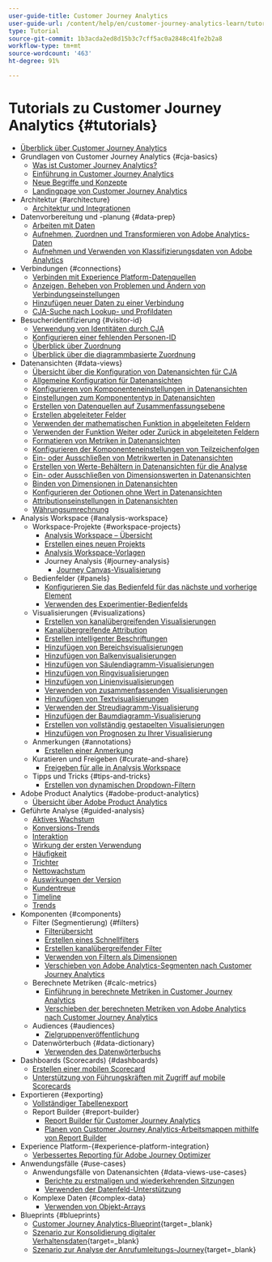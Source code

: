 ```yaml
---
user-guide-title: Customer Journey Analytics
user-guide-url: /content/help/en/customer-journey-analytics-learn/tutorials/overview.html
type: Tutorial
source-git-commit: 1b3acda2ed8d15b3c7cff5ac0a2848c41fe2b2a8
workflow-type: tm+mt
source-wordcount: '463'
ht-degree: 91%

---
```



# Tutorials zu Customer Journey Analytics {#tutorials}

+ [Überblick über Customer Journey Analytics](overview.md)
+ Grundlagen von Customer Journey Analytics {#cja-basics}
   + [Was ist Customer Journey Analytics?](cja-basics/what-is-customer-journey-analytics.md)
   + [Einführung in Customer Journey Analytics](cja-basics/understanding-customer-journey-analytics.md)
   + [Neue Begriffe und Konzepte](cja-basics/new-terms-and-concepts-in-cja.md)
   + [Landingpage von Customer Journey Analytics](cja-basics/customer-journey-analytics-landing-page.md)
+ Architektur {#architecture}
   + [Architektur und Integrationen](architecture/architecture-and-integrations-of-cja.md)
+ Datenvorbereitung und -planung {#data-prep}
   + [Arbeiten mit Daten](data-prep/working-with-data-in-cja.md)
   + [Aufnehmen, Zuordnen und Transformieren von Adobe Analytics-Daten](data-prep/ingest-map-and-transform-adobe-analytics-data.md)
   + [Aufnehmen und Verwenden von Klassifizierungsdaten von Adobe Analytics](data-prep/ingest-and-use-analytics-classifications.md)
+ Verbindungen {#connections}
   + [Verbinden mit Experience Platform-Datenquellen](connections/connecting-customer-journey-analytics-to-data-sources-in-platform.md)
   + [Anzeigen, Beheben von Problemen und Ändern von Verbindungseinstellungen](connections/connections-details-experience-in-cja.md)
   + [Hinzufügen neuer Daten zu einer Verbindung](connections/add-past-data-to-an-existing-connection-in-cja.md)
   + [CJA-Suche nach Lookup- und Profildaten](connections/cja-lookup-data.md)
+ Besucheridentifizierung {#visitor-id}
   + [Verwendung von Identitäten durch CJA](visitor-id/understanding-how-customer-journey-analytics-uses-identity.md)
   + [Konfigurieren einer fehlenden Personen-ID](visitor-id/configure-missing-person-id.md)
   + [Überblick über Zuordnung ](visitor-id/overview-of-stitching.md)
   + [Überblick über die diagrammbasierte Zuordnung](visitor-id/graph-based-stitching-overview.md)
+ Datenansichten {#data-views}
   + [Übersicht über die Konfiguration von Datenansichten für CJA](data-views/overview-of-configuring-data-views-for-cja.md)
   + [Allgemeine Konfiguration für Datenansichten](data-views/basic-configuration-for-data-views.md)
   + [Konfigurieren von Komponenteneinstellungen in Datenansichten](data-views/configuring-component-settings-in-data-views.md)
   + [Einstellungen zum Komponententyp in Datenansichten](data-views/component-type-settings-in-data-views.md)
   + [Erstellen von Datenquellen auf Zusammenfassungsebene](data-views/create-summary-level-data-sources.md)
   + [Erstellen abgeleiteter Felder](data-views/derived-fields-in-cja.md)
   + [Verwenden der mathematischen Funktion in abgeleiteten Feldern](data-views/use-the-math-function-in-derived-fields.md)
   + [Verwenden der Funktion Weiter oder Zurück in abgeleiteten Feldern](data-views/use-the-next-previous-function-in-derived-fields.md)
   + [Formatieren von Metriken in Datenansichten](data-views/formatting-metrics-in-data-views.md)
   + [Konfigurieren der Komponenteneinstellungen von Teilzeichenfolgen](data-views/configure-substring-component-settings.md)
   + [Ein- oder Ausschließen von Metrikwerten in Datenansichten](data-views/include-or-exclude-metric-values-in-data-views.md)
   + [Erstellen von Werte-Behältern in Datenansichten für die Analyse](data-views/creating-value-buckets-in-data-views-for-analysis.md)
   + [Ein- oder Ausschließen von Dimensionswerten in Datenansichten](data-views/include-or-exclude-dimension-values-in-data-views.md)
   + [Binden von Dimensionen in Datenansichten](data-views/binding-dimensions-in-data-views.md)
   + [Konfigurieren der Optionen ohne Wert in Datenansichten](data-views/configure-no-value-options-in-data-views.md)
   + [Attributionseinstellungen in Datenansichten](data-views/attribution-settings-in-data-views.md)
   + [Währungsumrechnung](data-views/currency-conversion.md)
+ Analysis Workspace {#analysis-workspace}
   + Workspace-Projekte {#workspace-projects}
      + [Analysis Workspace – Übersicht](analysis-workspace/workspace-projects/analysis-workspace-overview.md)
      + [Erstellen eines neuen Projekts](analysis-workspace/workspace-projects/build-a-new-project.md)
      + [Analysis Workspace-Vorlagen](analysis-workspace/workspace-projects/analysis-workspace-templates.md)
      + Journey Analysis {#journey-analysis}
         + [Journey Canvas-Visualisierung](analysis-workspace/workspace-projects/journey-analysis/journey-canvas-viz.md)
   + Bedienfelder {#panels}
      + [Konfigurieren Sie das Bedienfeld für das nächste und vorherige Element](analysis-workspace/panels/configure-next-previous-item-panel.md)
      + [Verwenden des Experimentier-Bedienfelds](analysis-workspace/panels/use-the-experimentation-panel.md)
   + Visualisierungen {#visualizations}
      + [Erstellen von kanalübergreifenden Visualisierungen](analysis-workspace/visualizations/creating-cross-channel-visualizations-in-customer-journey-analytics.md)
      + [Kanalübergreifende Attribution](analysis-workspace/visualizations/cross-channel-attribution-in-customer-journey-analytics.md)
      + [Erstellen intelligenter Beschriftungen](analysis-workspace/visualizations/intelligent-captions.md)
      + [Hinzufügen von Bereichsvisualisierungen](analysis-workspace/visualizations/add-area-visualizations.md)
      + [Hinzufügen von Balkenvisualisierungen](analysis-workspace/visualizations/add-bar-visualizations.md)
      + [Hinzufügen von Säulendiagramm-Visualisierungen](analysis-workspace/visualizations/add-bullet-graph-visualizations.md)
      + [Hinzufügen von Ringvisualisierungen](analysis-workspace/visualizations/add-donut-visualizations.md)
      + [Hinzufügen von Linienvisualisierungen](analysis-workspace/visualizations/add-line-visualizations.md)
      + [Verwenden von zusammenfassenden Visualisierungen](analysis-workspace/visualizations/use-summary-visualizations.md)
      + [Hinzufügen von Textvisualisierungen](analysis-workspace/visualizations/add-text-visualizations.md)
      + [Verwenden der Streudiagramm-Visualisierung](analysis-workspace/visualizations/use-scatterplot-visualizations.md)
      + [Hinzufügen der Baumdiagramm-Visualisierung](analysis-workspace/visualizations/add-treemap-visualizations.md)
      + [Erstellen von vollständig gestapelten Visualisierungen](analysis-workspace/visualizations/create-stacked-visualizations.md)
      + [Hinzufügen von Prognosen zu Ihrer Visualisierung](analysis-workspace/visualizations/forecasting.md)
   + Anmerkungen {#annotations}
      + [Erstellen einer Anmerkung](analysis-workspace/annotations/create-an-annotation.md)
   + Kuratieren und Freigeben {#curate-and-share}
      + [Freigeben für alle in Analysis Workspace](analysis-workspace/curate-and-share/share-with-anyone-in-analysis-workspace.md)
   + Tipps und Tricks {#tips-and-tricks}
      + [Erstellen von dynamischen Dropdown-Filtern](analysis-workspace/tips-and-tricks/dynamic-drop-downs.md)
+ Adobe Product Analytics {#adobe-product-analytics}
   + [Übersicht über Adobe Product Analytics](adobe-product-analytics/adobe-product-analytics-overview.md)
+ Geführte Analyse {#guided-analysis}
   + [Aktives Wachstum](guided-analysis/active-growth.md)
   + [Konversions-Trends](guided-analysis/conversion-trends.md)
   + [Interaktion](guided-analysis/engagement.md)
   + [Wirkung der ersten Verwendung](guided-analysis/first-use-impact.md)
   + [Häufigkeit](guided-analysis/frequency.md)
   + [Trichter](guided-analysis/funnel.md)
   + [Nettowachstum](guided-analysis/net-growth.md)
   + [Auswirkungen der Version](guided-analysis/release-impact.md)
   + [Kundentreue](guided-analysis/retention.md)
   + [Timeline](guided-analysis/timeline.md)
   + [Trends](guided-analysis/trends.md)
+ Komponenten {#components}
   + Filter (Segmentierung) {#filters}
      + [Filterübersicht](components/filters/introduction-to-filters-in-cja.md)
      + [Erstellen eines Schnellfilters](components/filters/create-a-quick-filter.md)
      + [Erstellen kanalübergreifender Filter](components/filters/creating-cross-channel-filters-in-customer-journey-analytics.md)
      + [Verwenden von Filtern als Dimensionen](components/filters/use-filters-as-dimensions.md)
      + [Verschieben von Adobe Analytics-Segmenten nach Customer Journey Analytics](components/filters/moving-adobe-analytics-segments-to-customer-journey-analytics.md)
   + Berechnete Metriken {#calc-metrics}
      + [Einführung in berechnete Metriken in Customer Journey Analytics](components/calc-metrics/introduction-to-calculated-metrics-in-customer-journey-analytics.md)
      + [Verschieben der berechneten Metriken von Adobe Analytics nach Customer Journey Analytics](components/calc-metrics/moving-your-calculated-metrics-from-adobe-analytics-to-customer-journey-analytics.md)
   + Audiences {#audiences}
      + [Zielgruppenveröffentlichung](components/audiences/audience-publishing-for-cja.md)
   + Datenwörterbuch {#data-dictionary}
      + [Verwenden des Datenwörterbuchs](components/data-dictionary/use-data-dictionary.md)
+ Dashboards (Scorecards) {#dashboards}
   + [Erstellen einer mobilen Scorecard](dashboards/create-a-mobile-scorecard.md)
   + [Unterstützung von Führungskräften mit Zugriff auf mobile Scorecards](dashboards/assist-executives-to-access-mobile-scorecards.md)
+ Exportieren {#exporting}
   + [Vollständiger Tabellenexport](exporting/full-table-export.md)
   + Report Builder {#report-builder}
      + [Report Builder für Customer Journey Analytics](exporting/report-builder/report-builder-for-customer-journey-analytics.md)
      + [Planen von Customer Journey Analytics-Arbeitsmappen mithilfe von Report Builder](exporting/report-builder/schedule-cja-workbooks-using-report-builder.md)
+ Experience Platform-{#experience-platform-integration}
   + [Verbessertes Reporting für Adobe Journey Optimizer](experience-platform-integration/enhanced-reporting-for-adobe-journey-optimizer.md)
+ Anwendungsfälle {#use-cases}
   + Anwendungsfälle von Datenansichten {#data-views-use-cases}
      + [Berichte zu erstmaligen und wiederkehrenden Sitzungen](use-cases/data-views-use-cases/first-time-and-returning-sessions.md)
      + [Verwenden der Datenfeld-Unterstützung](use-cases/data-views-use-cases/leverage-date-field-support.md)
   + Komplexe Daten {#complex-data}
      + [Verwenden von Objekt-Arrays](use-cases/complex-data/object-arrays-in-cja.md)
+ Blueprints {#blueprints}
   + [Customer Journey Analytics-Blueprint](https://experienceleague.adobe.com/en/docs/blueprints-learn/architecture/customer-journey-analytics/overview){target=_blank}
   + [Szenario zur Konsolidierung digitaler Verhaltensdaten](https://experienceleague.adobe.com/docs/analytics-platform/using/cja-usecases/cross-channel/cross-channel.html?lang=de){target=_blank}
   + [Szenario zur Analyse der Anrufumleitungs-Journey](https://experienceleague.adobe.com/docs/analytics-platform/using/cja-usecases/cross-channel/call-center.html?lang=de){target=_blank}
